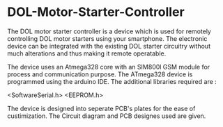 # DOL-Motor-Starter-Controller

The DOL motor starter controller is a device which is used for remotely controlling DOL motor starters using your smartphone.
The electronic device can be integrated with the existing DOL starter circuitry without much alterations and thus making it remote operatable.

The device uses an Atmega328 core with an SIM800l GSM module for process and communication purpose.
The ATmega328 device is programmed using the arduino IDE. The additional libraries required are : 

<SoftwareSerial.h>
<EEPROM.h>

The device is designed into seperate PCB's plates for the ease of custimization.
The Circuit diagram and PCB designes used are given.

